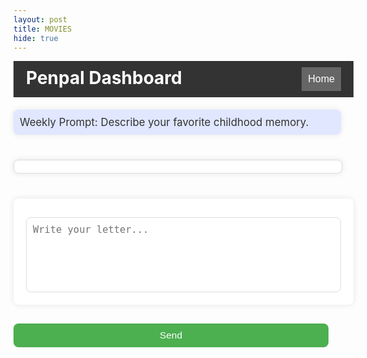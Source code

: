 ```yaml
---
layout: post
title: MOVIES
hide: true
---
```


<meta charset="UTF-8">
<meta name="viewport" content="width=device-width, initial-scale=1.0">
<title>Penpal Dashboard</title>
<style>
    /* body {
        font-family: Arial, sans-serif;
        display: flex;
        flex-direction: column;
        align-items: center;
        background-color: #F0F4F8;
        margin: 0;
        padding: 20px;
    } */
    .navbar {
        width: 100%;
        max-width: 1200px;
        display: flex;
        justify-content: space-between;
        margin-bottom: 20px;
        background-color: #333;
        padding: 10px 20px;
        color: white;
    }
    .navbar h1 {
        margin: 0;
    }
    .navbar button {
        padding: 10px;
        font-size: 16px;
        background-color: #666;
        border: none;
        color: white;
        cursor: pointer;
    }
    .navbar button:hover {
        background-color: #444;
    }
    .dashboard {
        display: flex;
        flex-direction: column;
        width: 100%;
        max-width: 1200px;
        gap: 20px;
    }
    .section {
        width: 100%;
        padding: 20px;
        background-color: white;
        box-shadow: 0 0 10px rgba(0, 0, 0, 0.1);
        border-radius: 8px;
    }
    .prompt-box {
        background-color: #E0E7FF;
        padding: 10px;
        border-radius: 8px;
        margin-bottom: 20px;
        font-size: 1.2em;
        color: #333;
    }
    .post-container {
        max-height: 400px;
        overflow-y: auto;
        padding: 10px;
        background-color: #fff;
        border: 1px solid #ddd;
        border-radius: 8px;
        margin-bottom: 20px;
    }
    .post {
        border: 1px solid #ddd;
        padding: 10px;
        margin: 10px 0;
        border-radius: 8px;
        font-size: 1.1em;
        color: black;
        position: relative;
    }
    .post-content {
        overflow: hidden;
        white-space: nowrap;
        text-overflow: ellipsis;
    }
    .see-more {
        color: blue;
        cursor: pointer;
        font-size: 0.9em;
        margin-left: 5px;
    }
    .reply-section, .reply {
        margin-top: 10px;
        padding-left: 20px;
        font-size: 0.9em;
        display: flex;
        align-items: center;
    }
    .like-btn, .delete-btn {
        margin-left: 10px;
        cursor: pointer;
        color: #333;
        font-size: 1.1em;
        border: none;
        background-color: transparent;
    }
    .send-btn{
        color: green; 
    }
    .like-btn:hover, .delete-btn:hover {
        color: red;
    }
    textarea {
        width: 100%;
        padding: 10px;
        font-size: 1.1em;
        height: 120px;
        resize: none;
        margin-top: 10px;
        border-radius: 8px;
        border: 1px solid #ddd;
    }
    .send-btn {
        background-color: #4CAF50;
        color: white;
        border: none;
        padding: 10px;
        width: 100%;
        font-size: 1.1em;
        cursor: pointer;
        border-radius: 8px;
        margin-top: 10px;
    }
</style>

<div class="navbar">
    <h1>Penpal Dashboard</h1>
    <button onclick="goHome()">Home</button>
</div>
<div class="dashboard">
    <div class="section prompt-box">
        Weekly Prompt: Describe your favorite childhood memory.
    </div>
    <div class="section post-container" id="postsSection">
        <!-- Posts will appear here -->
    </div>
    <div class="section">
        <textarea id="postInput" placeholder="Write your letter..."></textarea>
    </div>
    <div>
    <button class="send-btn" onclick="addPost()">Send</button>
    </div>
</div>
<script>
    username = "Soni Dhenuva"
    let posts = JSON.parse(localStorage.getItem("savedPosts")) || [];
    function goHome() {
        window.location.href = "{{site.baseurl}}/"
    }
    function addPost() {
        const postInput = document.getElementById("postInput").value;
        if (postInput) {
            const newPost = { content: postInput, likes: 0, replies: [] };
            posts.push(newPost);
            localStorage.setItem("savedPosts", JSON.stringify(posts));
            document.getElementById("postInput").value = '';
            displayPosts();
        } else {
            alert("Post cannot be empty!");
        }
    }
    function displayPosts() {
        const postsSection = document.getElementById("postsSection");
        postsSection.innerHTML = '';
        posts.forEach((post, index) => {
            const postElement = document.createElement("div");
            postElement.className = "post";
            postElement.innerHTML = `
                <div class="post-content">${ username + " : " + post.content.substring(0, 100)}${post.content.length > 100 ? '...' : ''}</div>
                ${post.content.length > 100 ? '<span class="see-more" onclick="seeMore(' + index + ')">See more</span>' : ''}
                <button class="like-btn" onclick="likePost(${index})"> ❤️ ${post.likes}</button>
                <button class="delete-btn" onclick="deletePost(${index})">🗑️</button>
                <div class="reply-section">
                    <input type="text" placeholder="Reply..." id="replyInput${index}" style="width: 70%;">
                    <button class="send-btn" onclick="addReply(${index})">Reply</button>
                </div>
                <div class="replies" id="replies${index}">
                    ${post.replies.map(reply => `<div class="reply">${username + " : " + reply}</div>`).join('')}
                </div>
            `;
            postsSection.appendChild(postElement);
        });
    }
    function seeMore(index) {
        const postContent = posts[index].content;
        alert(postContent); // Alert to show full content; you may replace this with modal logic
    }
    function likePost(index) {
        posts[index].likes++;
        localStorage.setItem("savedPosts", JSON.stringify(posts));
        displayPosts();
    }
    function deletePost(index) {
        posts.splice(index, 1);
        localStorage.setItem("savedPosts", JSON.stringify(posts));
        displayPosts();
    }
    function addReply(index) {
        const replyInput = document.getElementById(`replyInput${index}`);
        const replyText = replyInput.value;
        if (replyText) {
            posts[index].replies.push(replyText);
            localStorage.setItem("savedPosts", JSON.stringify(posts));
            replyInput.value = '';
            displayPosts();
        } else {
            alert("Reply cannot be empty!");
        }
    }
    displayPosts();
</script>